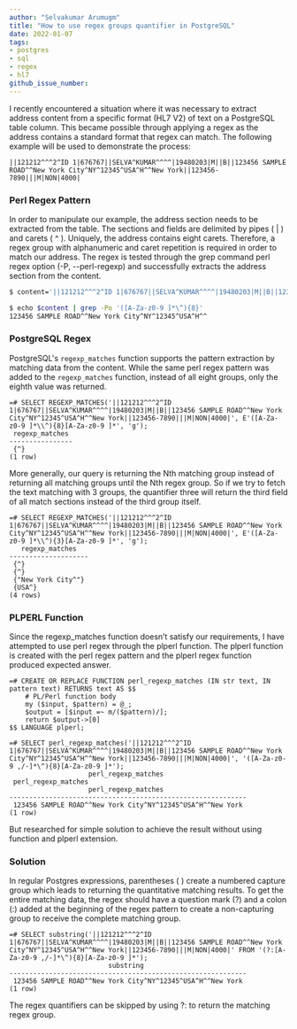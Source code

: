 ```yaml
---
author: "Selvakumar Arumugm"
title: "How to use regex groups quantifier in PostgreSQL"
date: 2022-01-07
tags:
- postgres
- sql
- regex
- hl7
github_issue_number: 
---
```


I recently encountered a situation where it was necessary to extract address content from a
specific format (HL7 V2) of text on a PostgreSQL table column. This became possible through applying a regex as the address contains a standard format that regex can match. The following example will be used to demonstrate the process: 

```
||121212^^^2^ID 1|676767||SELVA^KUMAR^^^^|19480203|M||B||123456 SAMPLE ROAD^^New York City^NY^12345^USA^H^^New York||123456-7890|||M|NON|4000|
```
### Perl Regex Pattern

In order to manipulate our example, the address section needs to be extracted from the table. The sections and fields are delimited by pipes ( | ) and carets ( ^ ). Uniquely, the address contains eight carets. Therefore, a regex group with alphanumeric and caret repetition is required in order to match our address. The regex is tested through the grep command perl regex option (-P, --perl-regexp) and successfully extracts the address section from the content.

```bash
$ content='||121212^^^2^ID 1|676767||SELVA^KUMAR^^^^|19480203|M||B||123456 SAMPLE ROAD^^New York City^NY^12345^USA^H^^New York||123456-7890|||M|NON|4000|'

$ echo $content | grep -Po '([A-Za-z0-9 ]*\^){8}'
123456 SAMPLE ROAD^^New York City^NY^12345^USA^H^^
```

### PostgreSQL Regex

PostgreSQL's `regexp_matches` function supports the pattern extraction by matching data from the content. While the same perl regex pattern was added to the `regexp_matches` function, instead of all eight groups, only the eighth value was returned. 

```postgres
=# SELECT REGEXP_MATCHES('||121212^^^2^ID 1|676767||SELVA^KUMAR^^^^|19480203|M||B||123456 SAMPLE ROAD^^New York City^NY^12345^USA^H^^New York||123456-7890|||M|NON|4000|', E'([A-Za-z0-9 ]*\\^){8}[A-Za-z0-9 ]*', 'g');
 regexp_matches 
----------------
 {^}
(1 row)
```

More generally, our query is returning the Nth matching group instead of returning all matching groups until the Nth regex group. So if we try to fetch the text matching with 3 groups, the quantifier three will return the third field of all match sections instead of the third group itself.

```postgres
=# SELECT REGEXP_MATCHES('||121212^^^2^ID 1|676767||SELVA^KUMAR^^^^|19480203|M||B||123456 SAMPLE ROAD^^New York City^NY^12345^USA^H^^New York||123456-7890|||M|NON|4000|', E'([A-Za-z0-9 ]*\\^){3}[A-Za-z0-9 ]*', 'g');
   regexp_matches   
--------------------
 {^}
 {^}
 {"New York City^"}
 {USA^}
(4 rows)
```

### PLPERL Function

Since the regexp_matches function doesn’t satisfy our requirements, I have attempted to use perl regex through the plperl function. The plperl function is created with the perl regex pattern and the plperl regex function produced expected answer.

```postgres
=# CREATE OR REPLACE FUNCTION perl_regexp_matches (IN str text, IN pattern text) RETURNS text AS $$
    # PL/Perl function body
    my ($input, $pattern) = @_;
    $output = [$input =~ m/($pattern)/];
    return $output->[0]
$$ LANGUAGE plperl;

=# SELECT perl_regexp_matches('||121212^^^2^ID 1|676767||SELVA^KUMAR^^^^|19480203|M||B||123456 SAMPLE ROAD^^New York City^NY^12345^USA^H^^New York||123456-7890|||M|NON|4000|', '([A-Za-z0-9 ,/-]*\^){8}[A-Za-z0-9 ]*');
                    perl_regexp_matches
 perl_regexp_matches 
                    perl_regexp_matches
------------------------------------------------------------
 123456 SAMPLE ROAD^^New York City^NY^12345^USA^H^^New York
(1 row)
```

But researched for simple solution to achieve the result without using function and plperl extension.

### Solution

In regular Postgres expressions, parentheses ( ) create a numbered capture group which leads to returning the quantitative matching results. To get the entire matching data, the regex should have a question mark (?) and a colon (:) added at the beginning of the regex pattern to create a non-capturing group to receive the complete matching group.

```postgres
=# SELECT substring('||121212^^^2^ID 1|676767||SELVA^KUMAR^^^^|19480203|M||B||123456 SAMPLE ROAD^^New York City^NY^12345^USA^H^^New York||123456-7890|||M|NON|4000|' FROM '(?:[A-Za-z0-9 ,/-]*\^){8}[A-Za-z0-9 ]*');
                         substring
------------------------------------------------------------
 123456 SAMPLE ROAD^^New York City^NY^12345^USA^H^^New York
(1 row)
```

The regex quantifiers can be skipped by using ?: to return the matching regex group.
